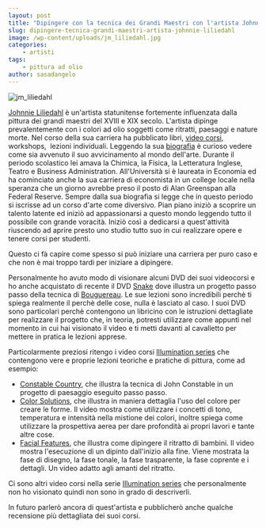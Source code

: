 ```yaml
---
layout: post
title: "Dipingere con la tecnica dei Grandi Maestri con l'artista Johnnie Liliedahl"
slug: dipingere-tecnica-grandi-maestri-artista-johnnie-liliedahl
image: /wp-content/uploads/jm_liliedahl.jpg
categories:
    - artisti
tags:
    - pittura ad olio
author: sasadangelo
---
```


![jm_liliedahl](https://www.disegnoepittura.it/wp-content/uploads/jm_liliedahl.jpg "jm_liliedahl")

[Johnnie Liliedahl](http://www.lilipubs.com/ "Johnnie Liliedahl") è un'artista statunitense fortemente influenzata dalla pittura dei grandi maestri del XVIII e XIX secolo. L'artista dipinge prevalentemente con i colori ad olio soggetti come ritratti, paesaggi e nature morte. Nel corso della sua carriera ha pubblicato libri, [video corsi](http://www.lilipubsorders.com/ILLUMINATIONS-Foundational-Series-Oil/products/29/ "Video Corsi Johnnie Liliedahl"), workshops,  lezioni individuali. Leggendo la sua [biografia](http://www.lilipubs.com/bioinfo.htm "Biografia Johnnie Liledahl") è curioso vedere come sia avvenuto il suo avvicinamento al mondo dell'arte. Durante il periodo scolastico lei amava la Chimica, la Fisica, la Letteratura Inglese, Teatro e Business Administration. All'Università si è laureata in Economia ed ha cominciato anche la sua carriera di economista in un college locale nella speranza che un giorno avrebbe preso il posto di Alan Greenspan alla Federal Reserve. Sempre dalla sua biografia si legge che in questo periodo si iscrisse ad un corso d'arte come diversivo. Pian piano iniziò a scoprire un talento latente ed iniziò ad appassionarsi a questo mondo leggendo tutto il possibile con grande voracità. Iniziò così a dedicarsi a quest'attività riuscendo ad aprire presto uno studio tutto suo in cui realizzare opere e tenere corsi per studenti.

Questo ci fà capire come spesso si può iniziare una carriera per puro caso e che non è mai troppo tardi per iniziare a dipingere.

Personalmente ho avuto modo di visionare alcuni DVD dei suoi videocorsi e ho anche acquistato di recente il DVD [Snake](http://www.lilipubsorders.com/D-10-The-Snack-by-J-Liliedahl-after-Bouguereau/productinfo/698998781027/ "Snake") dove illustra un progetto passo passo della tecnica di [Bouguereau](https://it.wikipedia.org/wiki/William-Adolphe_Bouguereau "Bouguereau"). Le sue lezioni sono incredibili perchè ti spiega realmente il perchè delle cose, nulla è lasciato al caso. I suoi DVD sono particolari perchè contengono un libricino con le istruzioni dettagliate per realizzare il progetto che, in teoria, potresti utilizzare come appunti nel momento in cui hai visionato il video e ti metti davanti al cavalletto per mettere in pratica le lezioni apprese.

Particolarmente preziosi ritengo i video corsi [Illumination series](http://www.lilipubsorders.com/ILLUMINATIONS-Foundational-Series-Oil/products/29/ "Illumination series") che contengono vere e proprie lezioni teoriche e pratiche di pittura, come ad esempio:

- [Constable Country](http://www.lilipubsorders.com/DI-8-Constable-Ctry-8-in-the-Illuminations-Series/productinfo/698998765829/ "Constable Country"), che illustra la tecnica di John Constable in un progetto di paesaggio eseguito passo passo.
- [Color Solutions](http://www.lilipubsorders.com/DI-2-Color-Solutions-2-in-the-Illuminations-Series/productinfo/698998765225/ "Color Solutions"), che illustra in maniera dettaglia l'uso del colore per creare le forme. Il video mostra come utilizzare i concetti di tono, temperatura e intensità nella mistione dei colori, inoltre spiega come utilizzare la prospettiva aerea per dare profondità ai propri lavori e tante altre cose.
- [Facial Features](http://www.lilipubsorders.com/DI-6-Facial-Features-6-in-the-Illuminations-Series/productinfo/698998765621/ "Facial Features"), che illustra come dipingere il ritratto di bambini. Il video mostra l'esecuzione di un dipinto dall'inizio alla fine. Viene mostrata la fase di disegno, la fase tonale, la fase trasparente, la fase coprente e i dettagli. Un video adatto agli amanti del ritratto.

Ci sono altri video corsi nella serie [Illumination series](http://www.lilipubsorders.com/ILLUMINATIONS-Foundational-Series-Oil/products/29/ "Illumination series") che personalmente non ho visionato quindi non sono in grado di descriverli.

In futuro parlerò ancora di quest'artista e pubblicherò anche qualche recensione più dettagliata dei suoi corsi.
